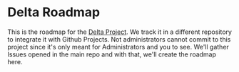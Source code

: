 # Delta Roadmap
This is the roadmap for the [Delta Project](https://github.com/maxvdec/delta). We track it in a different repository to integrate it with Github Projects. Not administrators cannot commit to this project
since it's only meant for Administrators and you to see. We'll gather Issues opened in the main repo and with that, we'll create the roadmap here. 
